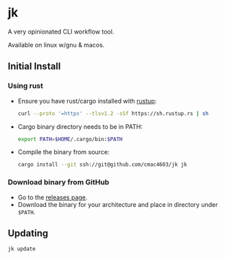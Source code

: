 # jk
A very opinionated CLI workflow tool.

Available on linux w/gnu & macos.

## Initial Install

### Using rust
- Ensure you have rust/cargo installed with [rustup](https://www.rust-lang.org/learn/get-started):
  ```bash
  curl --proto '=https' --tlsv1.2 -sSf https://sh.rustup.rs | sh
  ```
- Cargo binary directory needs to be in PATH:
  ```bash
  export PATH=$HOME/.cargo/bin:$PATH
  ```
- Compile the binary from source:
  ```bash
  cargo install --git ssh://git@github.com/cmac4603/jk jk
  ```

### Download binary from GitHub
- Go to the [releases page](https://github.com/cmac4603/jk/releases).
- Download the binary for your architecture and place in directory under `$PATH`.

## Updating
```bash
jk update
```
